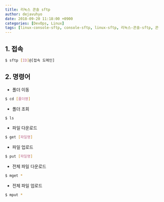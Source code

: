 ```yaml
---
title: 리눅스 콘솔 sftp
author: dejavuhyo
date: 2018-09-20 11:18:00 +0900
categories: [DevOps, Linux]
tags: [linux-console-sftp, console-sftp, linux-sftp, 리눅스-콘솔-sftp, 콘솔-sftp, 리눅스-sftp]
---
```


## 1. 접속

```bash
$ sftp [ID]@[접속 도메인]
```

## 2. 명령어

* 폴더 이동

```bash
$ cd [폴더명]
```

* 폴더 조회

```bash
$ ls
```

* 파일 다운로드

```bash
$ get [파일명]
```

* 파일 업로드

```bash
$ put [파일명]
```

* 전체 파일 다운로드

```bash
$ mget *
```

* 전체 파일 업로드

```bash
$ mput *
```
